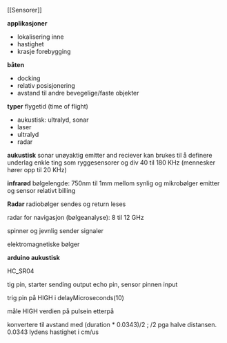 
[[Sensorer]]


**applikasjoner**
- lokalisering inne
- hastighet
- krasje forebygging


**båten**
- docking
- relativ posisjonering
- avstand til andre bevegelige/faste objekter


**typer**
flygetid (time of flight)
- aukustisk: ultralyd, sonar
- laser
- ultralyd
- radar

**aukustisk**
sonar
unøyaktig
emitter and reciever
kan brukes til å definere underlag
enkle ting som ryggesensorer og div
40 til 180 KHz (mennesker hører opp til 20 KHz)

**infrarød**
bølgelengde: 750nm til 1mm
mellom synlig og mikrobølger
emitter og sensor
relativt billing

**Radar**
radiobølger sendes og return leses

radar for navigasjon (bølgeanalyse): 8 til 12 GHz

spinner og jevnlig sender signaler

elektromagnetiske bølger


**arduino aukustisk**

HC_SR04

tig pin, starter sending output
echo pin, sensor pinnen input

trig pin på HIGH i delayMicroseconds(10)

måle HIGH verdien på pulsein etterpå

konvertere til avstand med (duration * 0.0343)/2 ; /2 pga halve distansen. 0.0343 lydens hastighet i cm/us

